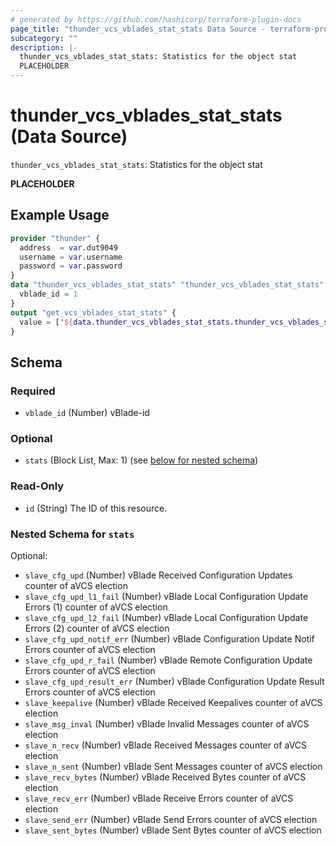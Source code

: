 ```yaml
---
# generated by https://github.com/hashicorp/terraform-plugin-docs
page_title: "thunder_vcs_vblades_stat_stats Data Source - terraform-provider-thunder"
subcategory: ""
description: |-
  thunder_vcs_vblades_stat_stats: Statistics for the object stat
  PLACEHOLDER
---
```


# thunder_vcs_vblades_stat_stats (Data Source)

`thunder_vcs_vblades_stat_stats`: Statistics for the object stat

__PLACEHOLDER__

## Example Usage

```terraform
provider "thunder" {
  address  = var.dut9049
  username = var.username
  password = var.password
}
data "thunder_vcs_vblades_stat_stats" "thunder_vcs_vblades_stat_stats" {
  vblade_id = 1
}
output "get_vcs_vblades_stat_stats" {
  value = ["${data.thunder_vcs_vblades_stat_stats.thunder_vcs_vblades_stat_stats}"]
}
```

<!-- schema generated by tfplugindocs -->
## Schema

### Required

- `vblade_id` (Number) vBlade-id

### Optional

- `stats` (Block List, Max: 1) (see [below for nested schema](#nestedblock--stats))

### Read-Only

- `id` (String) The ID of this resource.

<a id="nestedblock--stats"></a>
### Nested Schema for `stats`

Optional:

- `slave_cfg_upd` (Number) vBlade Received Configuration Updates counter of aVCS election
- `slave_cfg_upd_l1_fail` (Number) vBlade Local Configuration Update Errors (1) counter of aVCS election
- `slave_cfg_upd_l2_fail` (Number) vBlade Local Configuration Update Errors (2) counter of aVCS election
- `slave_cfg_upd_notif_err` (Number) vBlade Configuration Update Notif Errors counter of aVCS election
- `slave_cfg_upd_r_fail` (Number) vBlade Remote Configuration Update Errors counter of aVCS election
- `slave_cfg_upd_result_err` (Number) vBlade Configuration Update Result Errors counter of aVCS election
- `slave_keepalive` (Number) vBlade Received Keepalives counter of aVCS election
- `slave_msg_inval` (Number) vBlade Invalid Messages counter of aVCS election
- `slave_n_recv` (Number) vBlade Received Messages counter of aVCS election
- `slave_n_sent` (Number) vBlade Sent Messages counter of aVCS election
- `slave_recv_bytes` (Number) vBlade Received Bytes counter of aVCS election
- `slave_recv_err` (Number) vBlade Receive Errors counter of aVCS election
- `slave_send_err` (Number) vBlade Send Errors counter of aVCS election
- `slave_sent_bytes` (Number) vBlade Sent Bytes counter of aVCS election



